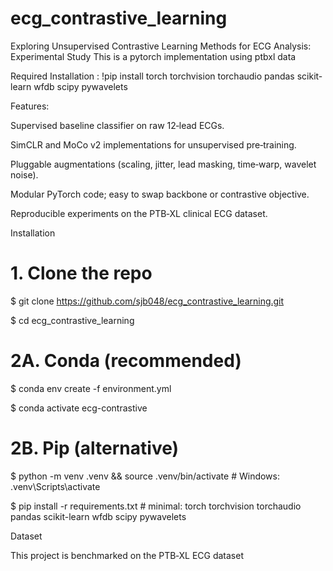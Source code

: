 
# ecg_contrastive_learning
Exploring Unsupervised Contrastive Learning Methods for ECG Analysis: Experimental Study
This is a pytorch implementation using ptbxl data

Required Installation :
!pip install torch torchvision torchaudio pandas scikit-learn wfdb scipy pywavelets



Features: 

  Supervised baseline classifier on raw 12‑lead ECGs.
  
  SimCLR and MoCo v2 implementations for unsupervised pre‑training.
  
  Pluggable augmentations (scaling, jitter, lead masking, time‑warp, wavelet noise).
  
  Modular PyTorch code; easy to swap backbone or contrastive objective.
  
  Reproducible experiments on the PTB‑XL clinical ECG dataset.

Installation

# 1. Clone the repo
$ git clone https://github.com/sjb048/ecg_contrastive_learning.git

$ cd ecg_contrastive_learning

# 2A. Conda (recommended)
$ conda env create -f environment.yml

$ conda activate ecg-contrastive

# 2B. Pip (alternative)
$ python -m venv .venv && source .venv/bin/activate   # Windows: .venv\Scripts\activate

$ pip install -r requirements.txt  # minimal: torch torchvision torchaudio pandas scikit-learn wfdb scipy pywavelets

Dataset

This project is benchmarked on the PTB‑XL ECG dataset
